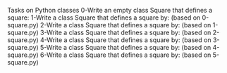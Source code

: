 Tasks on Python classes
0-Write an empty class Square that defines a square:
1-Write a class Square that defines a square by: (based on 0-square.py)
2-Write a class Square that defines a square by: (based on 1-square.py)
3-Write a class Square that defines a square by: (based on 2-square.py)
4-Write a class Square that defines a square by: (based on 3-square.py)
5-Write a class Square that defines a square by: (based on 4-square.py)
6-Write a class Square that defines a square by: (based on 5-square.py)


